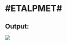 # #ETALPMET#

## Output:
![](https://raw.githubusercontent.com/madjestic/#ETALPMET#/master/output.png)